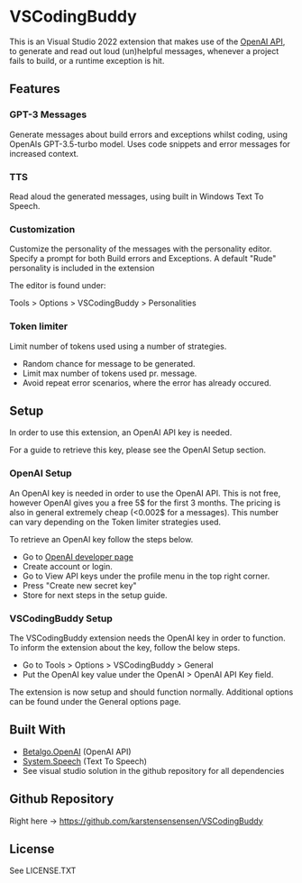 # VSCodingBuddy

This is an Visual Studio 2022 extension that makes use of the [OpenAI API](https://platform.openai.com/docs/api-reference),
to generate and read out loud (un)helpful messages,
whenever a project fails to build, or a runtime exception is hit.

## Features

### GPT-3 Messages

Generate messages about build errors and exceptions whilst coding, using OpenAIs GPT-3.5-turbo model.
Uses code snippets and error messages for increased context.

### TTS

Read aloud the generated messages, using built in Windows Text To Speech.

### Customization

Customize the personality of the messages with the personality editor.
Specify a prompt for both Build errors and Exceptions.
A default "Rude" personality is included in the extension

The editor is found under:

Tools > Options > VSCodingBuddy > Personalities

### Token limiter

Limit number of tokens used using a number of strategies.
- Random chance for message to be generated.
- Limit max number of tokens used pr. message.
- Avoid repeat error scenarios, where the error has already occured.

## Setup

In order to use this extension, an OpenAI API key is needed.

For a guide to retrieve this key, please see the OpenAI Setup section.

### OpenAI Setup
An OpenAI key is needed in order to use the OpenAI API.
This is not free, however OpenAI gives you a free 5$ for the first 3 months.
The pricing is also in general extremely cheap (<0.002$ for a messages). This number can vary depending on the Token limiter strategies used.

To retrieve an OpenAI key follow the steps below.

- Go to [OpenAI developer page](https://platform.openai.com/overview)
- Create account or login.
- Go to View API keys under the profile menu in the top right corner.
- Press "Create new secret key"
- Store for next steps in the setup guide.

### VSCodingBuddy Setup
The VSCodingBuddy extension needs the OpenAI key in order to function.
To inform the extension about the key, follow the below steps.

- Go to Tools > Options > VSCodingBuddy > General
- Put the OpenAI key value under the OpenAI > OpenAI API Key field.

The extension is now setup and should function normally.
Additional options can be found under the General options page.

## Built With

- [Betalgo.OpenAI](https://betalgo.github.io/openai/) (OpenAI API)
- [System.Speech](https://www.nuget.org/packages/System.Speech/) (Text To Speech)
- See visual studio solution in the github repository for all dependencies

## Github Repository

Right here -> https://github.com/karstensensensen/VSCodingBuddy

## License
See LICENSE.TXT

